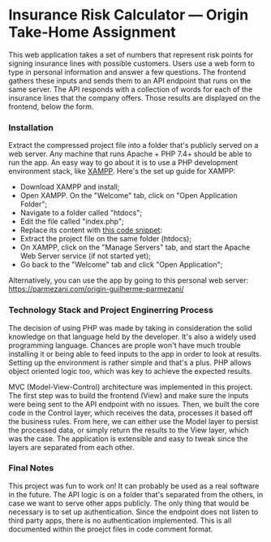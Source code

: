 # Insurance Risk Calculator — Origin Take-Home Assignment
This web application takes a set of numbers that represent risk points for signing insurance lines with possible customers. Users use a web form to type in personal information and answer a few questions. The frontend gathers these inputs and sends them to an API endpoint that runs on the same server. The API responds with a collection of words for each of the insurance lines that the company offers. Those results are displayed on the frontend, below the form.

### Installation
Extract the compressed project file into a folder that's publicly served on a web server. Any machine that runs Apache + PHP 7.4+ should be able to run the app. An easy way to go about it is to use a PHP development environment stack, like [XAMPP](https://www.apachefriends.org/). Here's the set up guide for XAMPP:
- Download XAMPP and install;
- Open XAMPP. On the "Welcome" tab, click on "Open Application Folder";
- Navigate to a folder called "htdocs";
- Edit the file called "index.php";
- Replace its content with [this code snippet](https://parmezani.com/XAMPP-snippet.txt):
- Extract the project file on the same folder (htdocs);
- On XAMPP, click on the "Manage Servers" tab, and start the Apache Web Server service (if not started yet);
- Go back to the "Welcome" tab and click "Open Application";

Alternatively, you can use the app by going to this personal web server: https://parmezani.com/origin-guilherme-parmezani/

### Technology Stack and Project Enginerring Process
The decision of using PHP was made by taking in consideration the solid knowledge on that language held by the developer. It's also a widely used programming language. Chances are prople won't have much trouble installing it or being able to feed inputs to the app in order to look at results. Setting up the environment is rather simple and that's a plus. PHP allows object oriented logic too, which was key to achieve the expected results.

MVC (Model-View-Control) architecture was implemented in this project. The first step was to build the frontend (View) and make sure the inputs were being sent to the API endpoint with no issues. Then, we built the core code in the Control layer, which receives the data, processes it based off the business rules. From here, we can either use the Model layer to persist the processed data, or simply return the results to the View layer, which was the case. The application is extensible and easy to tweak since the layers are separated from each other.

### Final Notes
This project was fun to work on! It can probably be used as a real software in the future. The API logic is on a folder that's separated from the others, in case we want to serve other apps publicly. The only thing that would be necessary is to set up authentication. Since the endpoint does not listen to third party apps, there is no authentication implemented. This is all documented within the proejct files in code comment format.